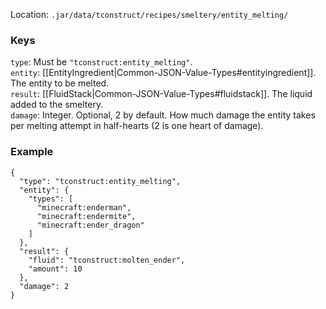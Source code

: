 Location:
`.jar/data/tconstruct/recipes/smeltery/entity_melting/`
### Keys
`type`: Must be `"tconstruct:entity_melting"`.  
`entity`: [[EntityIngredient|Common-JSON-Value-Types#entityingredient]]. The entity to be melted.  
`result`: [[FluidStack|Common-JSON-Value-Types#fluidstack]]. The liquid added to the smeltery.  
`damage`: Integer. Optional, 2 by default. How much damage the entity takes per melting attempt in half-hearts (2 is one heart of damage).  

### Example
    {
      "type": "tconstruct:entity_melting",
      "entity": {
        "types": [
          "minecraft:enderman",
          "minecraft:endermite",
          "minecraft:ender_dragon"
        ]
      },
      "result": {
        "fluid": "tconstruct:molten_ender",
        "amount": 10
      },
      "damage": 2
    }